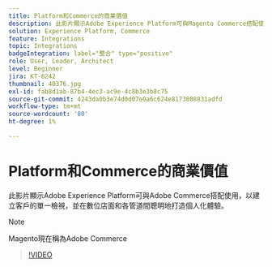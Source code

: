 ```yaml
---
title: Platform和Commerce的商業價值
description: 此影片顯示Adobe Experience Platform可與Magento Commerce搭配使用，以建立客戶的單一檢視，並在數位店面和各管道間聰明地打造個人化體驗。
solution: Experience Platform, Commerce
feature: Integrations
topic: Integrations
badgeIntegration: label="整合" type="positive"
role: User, Leader, Architect
level: Beginner
jira: KT-6242
thumbnail: 40376.jpg
exl-id: fab8d1ab-87b4-4ec3-ac9e-4c8b3e3b8c75
source-git-commit: 4243da0b3e74d0d07e0a6c624e8173808831adfd
workflow-type: tm+mt
source-wordcount: '80'
ht-degree: 1%

---
```


# Platform和Commerce的商業價值

此影片顯示Adobe Experience Platform可與Adobe Commerce搭配使用，以建立客戶的單一檢視，並在數位店面和各管道間聰明地打造個人化體驗。

>[!NOTE]
>
> Magento現在稱為Adobe Commerce

>[!VIDEO](https://video.tv.adobe.com/v/40376?learn=on)


